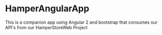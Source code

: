 # HamperAngularApp
This is a companion app using Angular 2 and bootstrap that consumes our API's from our HamperStoreWeb Project

